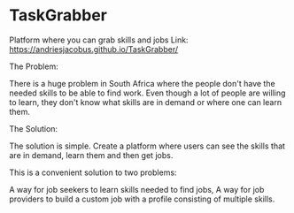 # TaskGrabber
Platform where you can grab skills and jobs
Link: https://andriesjacobus.github.io/TaskGrabber/

The Problem: 

There is a huge problem in South Africa where the people don't have the needed skills to be able to find work. 
Even though a lot of people are willing to learn, they don't know what skills are in demand or where one can learn them.

The Solution:

The solution is simple. Create a platform where users
can see the skills that are in demand, learn them and then get jobs. 

This is a convenient solution to two problems: 

A way for job seekers to learn skills needed to find jobs,
A way for job providers to build a custom job with a profile consisting of multiple skills.